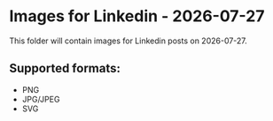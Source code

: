 # Images for Linkedin - 2026-07-27

This folder will contain images for Linkedin posts on 2026-07-27.

## Supported formats:
- PNG
- JPG/JPEG
- SVG
